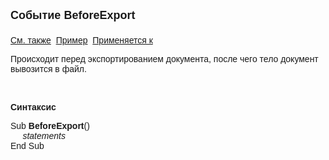 ﻿<html>
<head>
<title>Системное событие BeforeExport</title>
</head>

<body>

<p><strong><font size="4" face="Arial">Событие BeforeExport<br>
<br>
</font></strong><font face="Arial"><a href="../scriptstproced.html">См. 
также</a>&nbsp; <u>Пример</u>&nbsp; <a
href="../Defs/doc.html">Применяется к</a></font></p>

<p class="label"><font face="Arial">Происходит перед экспортированием 
документа, после чего тело документ вывозится в файл.</font></p>

<p class="label">&nbsp;</p>

<p class="label"><font face="Arial"><b>Синтаксис</b></font></p>

<p><font face="Arial">Sub <strong>BeforeExport</strong>()<br>
<em>&nbsp;&nbsp;&nbsp;&nbsp; statements</em><br>
End Sub</font></p>

<p class="label">&nbsp;</p>

</body>
</html>
